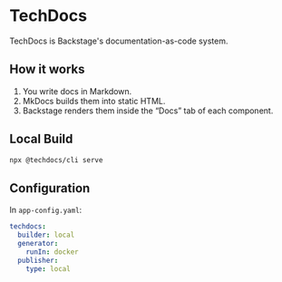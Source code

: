 # TechDocs

TechDocs is Backstage's documentation-as-code system.

## How it works

1. You write docs in Markdown.
2. MkDocs builds them into static HTML.
3. Backstage renders them inside the “Docs” tab of each component.

## Local Build

```bash
npx @techdocs/cli serve
```

## Configuration

In `app-config.yaml`:

```yaml
techdocs:
  builder: local
  generator:
    runIn: docker
  publisher:
    type: local
```

